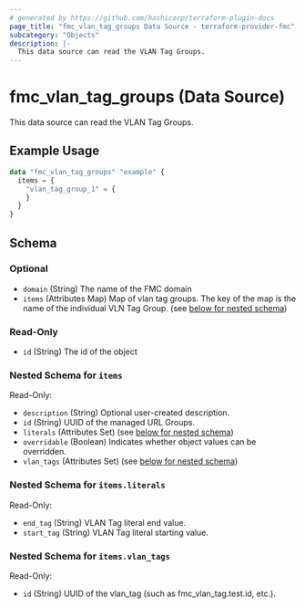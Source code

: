 ```yaml
---
# generated by https://github.com/hashicorp/terraform-plugin-docs
page_title: "fmc_vlan_tag_groups Data Source - terraform-provider-fmc"
subcategory: "Objects"
description: |-
  This data source can read the VLAN Tag Groups.
---
```


# fmc_vlan_tag_groups (Data Source)

This data source can read the VLAN Tag Groups.

## Example Usage

```terraform
data "fmc_vlan_tag_groups" "example" {
  items = {
    "vlan_tag_group_1" = {
    }
  }
}
```

<!-- schema generated by tfplugindocs -->
## Schema

### Optional

- `domain` (String) The name of the FMC domain
- `items` (Attributes Map) Map of vlan tag groups. The key of the map is the name of the individual VLN Tag Group. (see [below for nested schema](#nestedatt--items))

### Read-Only

- `id` (String) The id of the object

<a id="nestedatt--items"></a>
### Nested Schema for `items`

Read-Only:

- `description` (String) Optional user-created description.
- `id` (String) UUID of the managed URL Groups.
- `literals` (Attributes Set) (see [below for nested schema](#nestedatt--items--literals))
- `overridable` (Boolean) Indicates whether object values can be overridden.
- `vlan_tags` (Attributes Set) (see [below for nested schema](#nestedatt--items--vlan_tags))

<a id="nestedatt--items--literals"></a>
### Nested Schema for `items.literals`

Read-Only:

- `end_tag` (String) VLAN Tag literal end value.
- `start_tag` (String) VLAN Tag literal starting value.


<a id="nestedatt--items--vlan_tags"></a>
### Nested Schema for `items.vlan_tags`

Read-Only:

- `id` (String) UUID of the vlan_tag (such as fmc_vlan_tag.test.id, etc.).
